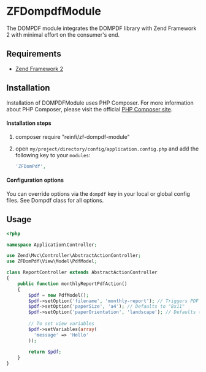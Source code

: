ZFDompdfModule
============

The DOMPDF module integrates the DOMPDF library with Zend Framework 2 with minimal
effort on the consumer's end.

## Requirements
  - [Zend Framework 2](http://www.github.com/zendframework/zf2)

## Installation
Installation of DOMPDFModule uses PHP Composer. For more information about
PHP Composer, please visit the official [PHP Composer site](http://getcomposer.org/).

#### Installation steps

  1. composer require "reinfi/zf-dompdf-module"
  2. open `my/project/directory/config/application.config.php` and add the following key to your `modules`: 

     ```php
     'ZFDomPdf',
     ```
#### Configuration options
You can override options via the `dompdf` key in your local or global config files.
See Dompdf class for all options.

## Usage

```php
<?php

namespace Application\Controller;

use Zend\Mvc\Controller\AbstractActionController;
use ZFDomPdf\View\Model\PdfModel;

class ReportController extends AbstractActionController
{
    public function monthlyReportPdfAction()
    {
        $pdf = new PdfModel();
        $pdf->setOption('filename', 'monthly-report'); // Triggers PDF download, automatically appends ".pdf"
        $pdf->setOption('paperSize', 'a4'); // Defaults to "8x11"
        $pdf->setOption('paperOrientation', 'landscape'); // Defaults to "portrait"
        
        // To set view variables
        $pdf->setVariables(array(
          'message' => 'Hello'
        ));
        
        return $pdf;
    }
}
```
